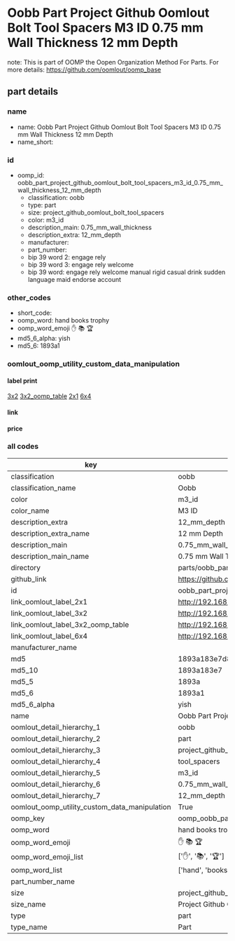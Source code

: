 # Oobb Part Project Github Oomlout Bolt Tool Spacers M3 ID 0.75 mm Wall Thickness 12 mm Depth  

note: This is part of OOMP the Oopen Organization Method For Parts. For more details: https://github.com/oomlout/oomp_base

##  part details
  







### name
* name: Oobb Part Project Github Oomlout Bolt Tool Spacers M3 ID 0.75 mm Wall Thickness 12 mm Depth
* name_short: 
### id
* oomp_id: oobb_part_project_github_oomlout_bolt_tool_spacers_m3_id_0.75_mm_wall_thickness_12_mm_depth
  * classification: oobb
  * type: part
  * size: project_github_oomlout_bolt_tool_spacers
  * color: m3_id
  * description_main: 0.75_mm_wall_thickness
  * description_extra: 12_mm_depth
  * manufacturer: 
  * part_number: 
  * bip 39 word 2: engage rely
  * bip 39 word 3: engage rely welcome
  * bip 39 word: engage rely welcome manual rigid casual drink sudden language maid endorse account

### other_codes
* short_code: 
* oomp_word: hand books trophy
* oomp_word_emoji :hand: :books: :trophy:
* md5_6_alpha: yish
* md5_6: 1893a1






### oomlout_oomp_utility_custom_data_manipulation
#### label print
[3x2](http://192.168.1.245:1112/?label=oomp%20yish)
[3x2_oomp_table](http://192.168.1.108:1112/?label=oomp%20yish)
[2x1](http://192.168.1.242:1112/?label=oomp%20yish)
[6x4](http://192.168.1.55:1112/?label=oomp%20yish)    

#### link

                              

#### price







### all codes 
| key | value |  
| --- | --- |  
| classification | oobb |  
| classification_name | Oobb |  
| color | m3_id |  
| color_name | M3 ID |  
| description_extra | 12_mm_depth |  
| description_extra_name | 12 mm Depth |  
| description_main | 0.75_mm_wall_thickness |  
| description_main_name | 0.75 mm Wall Thickness |  
| directory | parts/oobb_part_project_github_oomlout_bolt_tool_spacers_m3_id_0.75_mm_wall_thickness_12_mm_depth |  
| github_link | https://github.com/oomlout/oomlout_oomp_part_src/tree/main/parts/oobb_part_project_github_oomlout_bolt_tool_spacers_m3_id_0.75_mm_wall_thickness_12_mm_depth |  
| id | oobb_part_project_github_oomlout_bolt_tool_spacers_m3_id_0.75_mm_wall_thickness_12_mm_depth |  
| link_oomlout_label_2x1 | http://192.168.1.242:1112/?label=oomp%20yish |  
| link_oomlout_label_3x2 | http://192.168.1.245:1112/?label=oomp%20yish |  
| link_oomlout_label_3x2_oomp_table | http://192.168.1.108:1112/?label=oomp%20yish |  
| link_oomlout_label_6x4 | http://192.168.1.55:1112/?label=oomp%20yish |  
| manufacturer_name |  |  
| md5 | 1893a183e7d888608edcf877f2ad5a52 |  
| md5_10 | 1893a183e7 |  
| md5_5 | 1893a |  
| md5_6 | 1893a1 |  
| md5_6_alpha | yish |  
| name | Oobb Part Project Github Oomlout Bolt Tool Spacers M3 ID 0.75 mm Wall Thickness 12 mm Depth |  
| oomlout_detail_hierarchy_1 | oobb |  
| oomlout_detail_hierarchy_2 | part |  
| oomlout_detail_hierarchy_3 | project_github_bolt |  
| oomlout_detail_hierarchy_4 | tool_spacers |  
| oomlout_detail_hierarchy_5 | m3_id |  
| oomlout_detail_hierarchy_6 | 0.75_mm_wall_thickness |  
| oomlout_detail_hierarchy_7 | 12_mm_depth |  
| oomlout_oomp_utility_custom_data_manipulation | True |  
| oomp_key | oomp_oobb_part_project_github_oomlout_bolt_tool_spacers_m3_id_0.75_mm_wall_thickness_12_mm_depth |  
| oomp_word | hand books trophy |  
| oomp_word_emoji | :hand: :books: :trophy: |  
| oomp_word_emoji_list | [':hand:', ':books:', ':trophy:'] |  
| oomp_word_list | ['hand', 'books', 'trophy'] |  
| part_number_name |  |  
| size | project_github_oomlout_bolt_tool_spacers |  
| size_name | Project Github Oomlout Bolt Tool Spacers |  
| type | part |  
| type_name | Part |  

